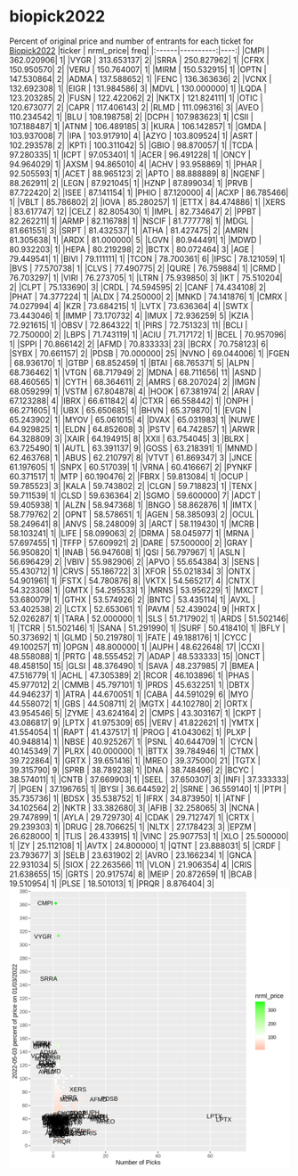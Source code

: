 # biopick2022
Percent of original price and number of entrants for each ticket for [Biopick2022](https://twitter.com/hashtag/Biopick2022)
|ticker | nrml_price| freq|
|:------|----------:|----:|
|CMPI   | 362.020906|    1|
|VYGR   | 313.653137|    2|
|SRRA   | 250.827962|    1|
|CFRX   | 150.950570|    2|
|VERU   | 150.764007|    1|
|MIRM   | 150.532915|    1|
|OPTN   | 147.530864|    2|
|ADMA   | 137.588652|    1|
|FENC   | 136.363636|    2|
|VCNX   | 132.692308|    1|
|EIGR   | 131.984586|    3|
|MDVL   | 130.000000|    1|
|LQDA   | 123.203285|    2|
|FUSN   | 122.422062|    2|
|NKTX   | 121.824111|    1|
|OTIC   | 120.673077|    2|
|CAPR   | 117.406143|    2|
|RLMD   | 111.096316|    3|
|AVEO   | 110.234542|    1|
|BLU    | 108.198758|    2|
|DCPH   | 107.983623|    1|
|CSII   | 107.188487|    1|
|ATNM   | 106.489185|    3|
|KURA   | 106.142857|    1|
|GMDA   | 103.937008|    7|
|IPA    | 103.917910|    4|
|AZYO   | 103.809524|    1|
|ASRT   | 102.293578|    2|
|KPTI   | 100.311042|    5|
|GBIO   |  98.870057|    1|
|TCDA   |  97.280335|    1|
|ICPT   |  97.053401|    1|
|ACER   |  96.491228|    1|
|ONCY   |  94.964029|    1|
|AXSM   |  94.865010|    4|
|ACHV   |  93.958869|    1|
|PHAR   |  92.505593|    1|
|ACET   |  88.965123|    2|
|APTO   |  88.888889|    8|
|NGENF  |  88.262911|    2|
|LEGN   |  87.921045|    1|
|HZNP   |  87.899034|    1|
|PRVB   |  87.722420|    2|
|ISEE   |  87.141154|    1|
|PHIO   |  87.120000|    4|
|ACXP   |  86.785466|    1|
|VBLT   |  85.786802|    2|
|IOVA   |  85.280257|    1|
|ETTX   |  84.474886|    1|
|XERS   |  83.617747|   12|
|CELZ   |  82.805430|    1|
|IMPL   |  82.734647|    2|
|PPBT   |  82.262211|    1|
|ARMP   |  82.116788|    1|
|NSCIF  |  81.777778|    1|
|MDGL   |  81.661551|    3|
|SRPT   |  81.432537|    1|
|ATHA   |  81.427475|    2|
|AMRN   |  81.305638|    1|
|ARDX   |  81.000000|    5|
|LGVN   |  80.944491|    1|
|MDWD   |  80.932203|    1|
|HEPA   |  80.219298|    2|
|BCTX   |  80.072464|    3|
|AGE    |  79.449541|    1|
|BIVI   |  79.111111|    1|
|TCON   |  78.700361|    6|
|IPSC   |  78.121059|    1|
|BVS    |  77.570738|    1|
|CLVS   |  77.490775|    2|
|QURE   |  76.759884|    1|
|CRMD   |  76.703297|    1|
|VIRI   |  76.273705|    1|
|LTRN   |  75.939850|    3|
|IKT    |  75.510204|    2|
|CLPT   |  75.133690|    3|
|CRDL   |  74.594595|    2|
|CANF   |  74.434108|    2|
|PHAT   |  74.377224|    1|
|ALDX   |  74.250000|    2|
|MNKD   |  74.141876|    1|
|CMRX   |  74.027994|    4|
|KZR    |  73.684215|    1|
|LVTX   |  73.636364|    4|
|SWTX   |  73.443046|    1|
|IMMP   |  73.170732|    4|
|IMUX   |  72.936259|    5|
|KZIA   |  72.921615|    1|
|OBSV   |  72.864322|    1|
|PIRS   |  72.751323|   11|
|BCLI   |  72.750000|    2|
|LBPS   |  71.743119|    1|
|ACIU   |  71.717172|    1|
|BCEL   |  70.957096|    1|
|SPPI   |  70.866142|    2|
|AFMD   |  70.833333|   23|
|BCRX   |  70.758123|    6|
|SYBX   |  70.661157|    2|
|PDSB   |  70.000000|   25|
|NVNO   |  69.044006|    1|
|FGEN   |  68.936170|    1|
|GTBP   |  68.852459|    1|
|BTAI   |  68.765371|    5|
|ALPN   |  68.736462|    1|
|VTGN   |  68.717949|    2|
|MDNA   |  68.711656|   11|
|ASND   |  68.460565|    1|
|CYTH   |  68.364611|    2|
|AMRS   |  68.207024|    2|
|IMGN   |  68.059299|    1|
|VSTM   |  67.804878|    4|
|HOOK   |  67.381974|    2|
|ARAV   |  67.123288|    4|
|IBRX   |  66.611842|    4|
|CTXR   |  66.558442|    1|
|ONPH   |  66.271605|    1|
|UBX    |  65.650685|    1|
|BHVN   |  65.379870|    1|
|EVGN   |  65.243902|    1|
|MYOV   |  65.061015|    4|
|DVAX   |  65.031983|    1|
|NUWE   |  64.929825|    1|
|ELDN   |  64.852608|    3|
|PSTV   |  64.742857|    1|
|ARWR   |  64.328809|    3|
|XAIR   |  64.194915|    8|
|XXII   |  63.754045|    3|
|BLRX   |  63.725490|    1|
|AUTL   |  63.391137|    9|
|GOSS   |  63.218391|    1|
|MNMD   |  62.463768|    1|
|ABUS   |  62.210797|    8|
|VTVT   |  61.869347|    3|
|JNCE   |  61.197605|    1|
|SNPX   |  60.517039|    1|
|VRNA   |  60.416667|    2|
|PYNKF  |  60.371517|    1|
|MTP    |  60.190476|    2|
|FBRX   |  59.813084|    1|
|OCUP   |  59.785523|    3|
|KALA   |  59.743802|    2|
|CLGN   |  59.718823|    1|
|TENX   |  59.711539|    1|
|CLSD   |  59.636364|    2|
|SGMO   |  59.600000|    7|
|ADCT   |  59.405938|    1|
|ALZN   |  58.947368|    1|
|BNGO   |  58.862876|    1|
|IMTX   |  58.779762|    2|
|OPNT   |  58.578651|    1|
|AGEN   |  58.385093|    2|
|OCUL   |  58.249641|    8|
|ANVS   |  58.248009|    3|
|ARCT   |  58.119430|    1|
|MCRB   |  58.103241|    1|
|LIFE   |  58.099063|    2|
|DRMA   |  58.045977|    1|
|MRNA   |  57.697455|    1|
|TFFP   |  57.609921|    2|
|DARE   |  57.500000|    2|
|GRAY   |  56.950820|    1|
|INAB   |  56.947608|    1|
|QSI    |  56.797967|    1|
|ASLN   |  56.696429|    2|
|VBIV   |  55.982906|    2|
|APVO   |  55.654384|    3|
|SENS   |  55.430712|    1|
|CRVS   |  55.186722|    3|
|XFOR   |  55.021834|    3|
|ONTX   |  54.901961|    1|
|FSTX   |  54.780876|    8|
|VKTX   |  54.565217|    4|
|CNTX   |  54.323308|    1|
|GMTX   |  54.295533|    1|
|MRNS   |  53.956229|    1|
|MXCT   |  53.680079|    1|
|GTHX   |  53.574926|    2|
|BNTC   |  53.435114|    1|
|AVXL   |  53.402538|    2|
|LCTX   |  52.653061|    1|
|PAVM   |  52.439024|    9|
|HRTX   |  52.026287|    1|
|TARA   |  52.000000|    1|
|SLS    |  51.717902|    1|
|ARDS   |  51.502146|    1|
|TCRR   |  51.502146|    1|
|SANA   |  51.291990|    1|
|SURF   |  50.418410|    1|
|BFLY   |  50.373692|    1|
|GLMD   |  50.219780|    1|
|FATE   |  49.188176|    1|
|CYCC   |  49.100257|   11|
|OPGN   |  48.800000|    1|
|AUPH   |  48.622648|   17|
|CCXI   |  48.558088|    1|
|PRTG   |  48.555452|    7|
|ADAP   |  48.533333|   15|
|ONCT   |  48.458150|   15|
|GLSI   |  48.376490|    1|
|SAVA   |  48.237985|    7|
|BMEA   |  47.516779|    1|
|ACHL   |  47.305389|    2|
|RCOR   |  46.103896|    1|
|PHAS   |  45.977012|    2|
|CMMB   |  45.797101|    1|
|PRDS   |  45.632251|    1|
|DBTX   |  44.946237|    1|
|ATRA   |  44.670051|    1|
|CABA   |  44.591029|    6|
|MYO    |  44.558072|    1|
|GBS    |  44.508711|    2|
|MGTX   |  44.102780|    2|
|ORTX   |  43.954546|    5|
|ZYME   |  43.624164|    2|
|CMPS   |  43.303167|    1|
|CKPT   |  43.086817|    9|
|LPTX   |  41.975309|   65|
|VERV   |  41.822621|    1|
|YMTX   |  41.554054|    1|
|RAPT   |  41.437517|    1|
|PROG   |  41.043062|    1|
|PLXP   |  40.948814|    1|
|NBSE   |  40.925267|    1|
|PSNL   |  40.644709|    1|
|CYCN   |  40.145349|    7|
|PLRX   |  40.000000|    1|
|BTTX   |  39.784946|    1|
|CTMX   |  39.722864|    1|
|GRTX   |  39.651416|    1|
|MREO   |  39.375000|   21|
|TGTX   |  39.315790|    9|
|SPRB   |  38.789238|    1|
|DNA    |  38.748496|    2|
|BCYC   |  38.574011|    1|
|CNTB   |  37.669903|    1|
|SEEL   |  37.650307|    3|
|INFI   |  37.333333|    7|
|PGEN   |  37.196765|    1|
|BYSI   |  36.644592|    2|
|SRNE   |  36.559140|    1|
|PTPI   |  35.735736|    1|
|BDSX   |  35.538752|    1|
|IFRX   |  34.873950|    1|
|ATNF   |  34.102564|    2|
|NKTR   |  33.382680|    3|
|AFIB   |  32.258065|    3|
|NCNA   |  29.747899|    1|
|AYLA   |  29.729730|    4|
|CDAK   |  29.712747|    1|
|CRTX   |  29.239303|    1|
|DRUG   |  28.706625|    1|
|NLTX   |  27.178423|    3|
|EPZM   |  26.628000|    1|
|TLIS   |  26.433915|    1|
|VINC   |  25.907753|    1|
|XLO    |  25.500000|    1|
|ZY     |  25.112108|    1|
|AVTX   |  24.800000|    1|
|QTNT   |  23.888031|    5|
|CRDF   |  23.793677|    3|
|SELB   |  23.631902|    2|
|AVRO   |  23.166234|    1|
|GNCA   |  22.931034|    5|
|SIOX   |  22.263566|   11|
|VLON   |  21.906354|    4|
|CRIS   |  21.638655|   15|
|GRTS   |  20.917574|    8|
|MEIP   |  20.872659|    1|
|BCAB   |  19.510954|    1|
|PLSE   |  18.501013|    1|
|PRQR   |   8.876404|    3|
![retvspicks](biopicks.png?raw=true)
